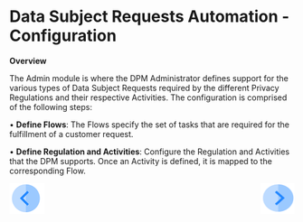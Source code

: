 # Data Subject Requests Automation - Configuration

**Overview**

The Admin module is where the DPM Administrator defines support for the various types of Data Subject Requests required by the different Privacy Regulations and their respective Activities.
The configuration is comprised of the following steps:

•	<b>Define Flows</b>: The Flows specify the set of tasks that are required for the fulfillment of a customer request. 

• <b>Define Regulation and Activities</b>: Configure the Regulation and Activities that the DPM supports. Once an Activity is defined, it is mapped to the corresponding Flow.



[![Previous](/articles/DPM/images/Previous.png)](/articles/DPM/02_Admin_Module/01_Admin_Module_Overview.md)[<img align="right" width="60" height="54" src="/articles/DPM/images/Next.png">](/articles/DPM/02_Admin_Module/03_Flows.md)
